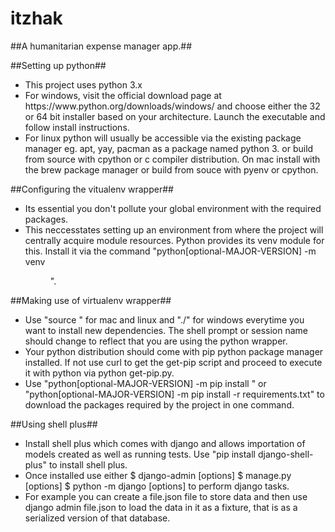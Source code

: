 # itzhak

##A humanitarian expense manager app.##

##Setting up python##
<ul>
<li>This project uses python 3.x</li>
<li>For windows, visit the official download page at https://www.python.org/downloads/windows/ and choose either the 32 or 64 bit installer based on your architecture. Launch the executable and follow install instructions.</li>
<li>For linux python will usually be accessible via the existing package manager eg. apt, yay, pacman as a package named python 3.<MINOR-NUMBER<=latest> or build from source with cpython or c compiler distribution.
On mac install with the brew package manager or build from souce with pyenv or cpython.</li>
</ul>

##Configuring the vitualenv wrapper##
<ul>
<li>Its essential you don't pollute your global environment with the required packages.</li>
<li>This neccesstates setting up an environment from where the project will centrally acquire module resources.
Python provides its venv module for this. Install it via the command "python[optional-MAJOR-VERSION] -m venv <dir/and/name_of_venv>". </li>
</ul>

##Making use of virtualenv wrapper##
<ul>
<li>Use "source <venv_name/bin/activate>" for mac and linux and "./<venv_name/bin/[activate.ps1 or activate.bat]>" for windows everytime you want to install new dependencies. The shell prompt or session name should change to reflect that you are using the python wrapper.</li>
<li>Your python distribution should come with pip python package manager installed. If not use curl to get the get-pip script and proceed to execute it with python via python get-pip.py.</li>
<li>Use "python[optional-MAJOR-VERSION] -m pip install <package-name[==optional_vesion]>" or  "python[optional-MAJOR-VERSION] -m pip install -r requirements.txt" to download the packages required by the project in one command.</li>
</ul>

##Using shell plus##
<ul>
<li>Install shell plus which comes with django and allows importation of models created as well as running tests. Use "pip install django-shell-plus" to install shell plus.</li>

<li>Once installed use either $ django-admin <command> [options] $ manage.py <command> [options] $ python -m django <command> [options] to perform django tasks.</li>
<li>For example you can create a file.json file to store data and then use django admin file.json to load the data in it as a fixture, that is as a serialized version of that database.</li>
</ul>